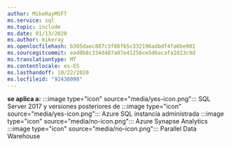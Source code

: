 ```yaml
---
author: MikeRayMSFT
ms.service: sql
ms.topic: include
ms.date: 01/13/2020
ms.author: mikeray
ms.openlocfilehash: b305daec887c3f88fb5c332196adbdf4fa6be901
ms.sourcegitcommit: ead0b8c334d487a07e41256ce5d6acafa2d23c9d
ms.translationtype: MT
ms.contentlocale: es-ES
ms.lasthandoff: 10/22/2020
ms.locfileid: "92438098"
---
```

<Token>**se aplica a:** :::image type="icon" source="media/yes-icon.png"::: SQL Server 2017 y versiones posteriores de :::image type="icon" source="media/yes-icon.png"::: Azure SQL instancia administrada :::image type="icon" source="media/no-icon.png"::: Azure Synapse Analytics :::image type="icon" source="media/no-icon.png"::: Parallel Data Warehouse </Token>
